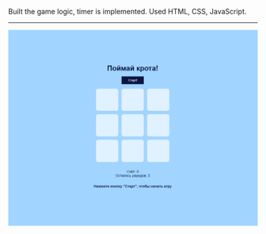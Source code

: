 Built the game logic, timer is implemented. Used HTML, CSS, JavaScript.

---

![HamsterGame](https://github.com/ElizZotova/Fronted/blob/main/HamsterApp/Hamster.PNG)
